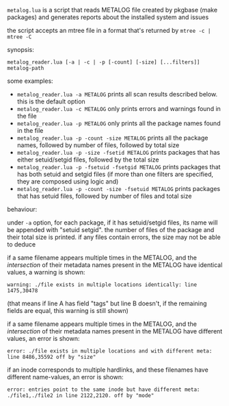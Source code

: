 `metalog.lua` is a script that reads METALOG file created by pkgbase
(make packages) and generates reports about the installed system
and issues

the script accepts an mtree file in a format that's returned by
`mtree -c | mtree -C`

synopsis:
```
metalog_reader.lua [-a | -c | -p [-count] [-size] [...filters]] metalog-path
```

some examples:

*	`metalog_reader.lua -a METALOG`
	prints all scan results described below. this is the default option
*	`metalog_reader.lua -c METALOG`
	only prints errors and warnings found in the file
*	`metalog_reader.lua -p METALOG`
	only prints all the package names found in the file
*	`metalog_reader.lua -p -count -size METALOG`
	prints all the package names, followed by number of files, followed by total size
*	`metalog_reader.lua -p -size -fsetid METALOG`
	prints packages that has either setuid/setgid files, followed by the total size
*	`metalog_reader.lua -p -fsetuid -fsetgid METALOG`
	prints packages that has both setuid and setgid files (if more than one filters are specified,
	they are composed using logic and)
*	`metalog_reader.lua -p -count -size -fsetuid METALOG`
	prints packages that has setuid files, followed by number of files and total size

behaviour:

under `-a` option, for each package, if it has setuid/setgid files, its name will be appended
with "setuid setgid".
the number of files of the package and their total size is printed. if any
files contain errors, the size may not be able to deduce

if a same filename appears multiple times in the METALOG, and the
*intersection* of their metadata names present in the METALOG have
identical values, a warning is shown:
```
warning: ./file exists in multiple locations identically: line 1475,30478
```
(that means if line A has field "tags" but line B doesn't, if the remaining
fields are equal, this warning is still shown)

if a same filename appears multiple times in the METALOG, and the
*intersection* of their metadata names present in the METALOG have
different values, an error is shown:
```
error: ./file exists in multiple locations and with different meta: line 8486,35592 off by "size"
```

if an inode corresponds to multiple hardlinks, and these filenames have
different name-values, an error is shown:
```
error: entries point to the same inode but have different meta: ./file1,./file2 in line 2122,2120. off by "mode"
```